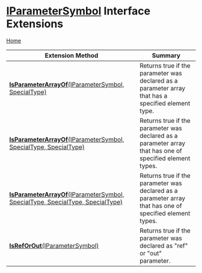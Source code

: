 # [IParameterSymbol](https://docs.microsoft.com/en-us/dotnet/api/microsoft.codeanalysis.iparametersymbol) Interface Extensions

[Home](../../../README.md)

| Extension Method | Summary |
| ---------------- | ------- |
| [**IsParameterArrayOf**(IParameterSymbol, SpecialType)](../../../Roslynator/SymbolExtensions/IsParameterArrayOf/README.md#Roslynator_SymbolExtensions_IsParameterArrayOf_Microsoft_CodeAnalysis_IParameterSymbol_Microsoft_CodeAnalysis_SpecialType_) | Returns true if the parameter was declared as a parameter array that has a specified element type\. |
| [**IsParameterArrayOf**(IParameterSymbol, SpecialType, SpecialType)](../../../Roslynator/SymbolExtensions/IsParameterArrayOf/README.md#Roslynator_SymbolExtensions_IsParameterArrayOf_Microsoft_CodeAnalysis_IParameterSymbol_Microsoft_CodeAnalysis_SpecialType_Microsoft_CodeAnalysis_SpecialType_) | Returns true if the parameter was declared as a parameter array that has one of specified element types\. |
| [**IsParameterArrayOf**(IParameterSymbol, SpecialType, SpecialType, SpecialType)](../../../Roslynator/SymbolExtensions/IsParameterArrayOf/README.md#Roslynator_SymbolExtensions_IsParameterArrayOf_Microsoft_CodeAnalysis_IParameterSymbol_Microsoft_CodeAnalysis_SpecialType_Microsoft_CodeAnalysis_SpecialType_Microsoft_CodeAnalysis_SpecialType_) | Returns true if the parameter was declared as a parameter array that has one of specified element types\. |
| [**IsRefOrOut**(IParameterSymbol)](../../../Roslynator/SymbolExtensions/IsRefOrOut/README.md) | Returns true if the parameter was declared as "ref" or "out" parameter\. |

